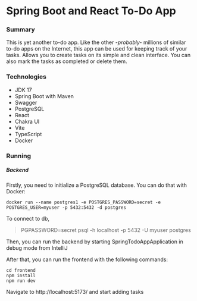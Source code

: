 # Spring Boot and React To-Do App

### Summary
This is yet another to-do app. Like the other _-probably-_ millions of similar to-do apps on the Internet, this app can be used for keeping track of your tasks.
Allows you to create tasks on its simple and clean interface. You can also mark the tasks as completed or delete them.


### Technologies
- JDK 17
- Spring Boot with Maven
- Swagger
- PostgreSQL
- React
- Chakra UI
- Vite
- TypeScript
- Docker

### Running

##### Backend

Firstly, you need to initialize a PostgreSQL database. You can do that with Docker:
```shell
docker run --name postgres1 -e POSTGRES_PASSWORD=secret -e POSTGRES_USER=myuser -p 5432:5432 -d postgres
```

To connect to db,
> PGPASSWORD=secret psql -h localhost -p 5432 -U myuser postgres

Then, you can run the backend by starting SpringTodoAppApplication in debug mode from IntelliJ

After that, you can run the frontend with the following commands:

```shell
cd frontend
npm install
npm run dev
```

Navigate to http://localhost:5173/ and start adding tasks